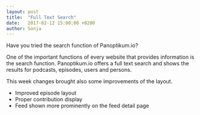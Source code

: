 ```yaml
---
layout: post
title:  "Full Text Search"
date:   2017-02-12 15:00:00 +0200
author: Sonja
---
```


Have you tried the search function of Panoptikum.io?

One of the important functions of every website that provides information is the search function. Panoptikum.io offers a full text search and shows the results for podcasts, episodes, users and persons.

This week changes brought also some improvements of the layout.

* Improved episode layout
* Proper contribution display
* Feed shown more prominently on the feed detail page

